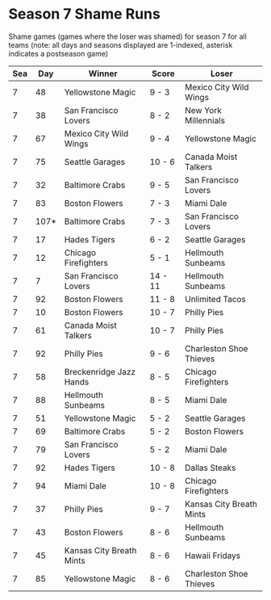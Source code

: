 # Season 7 Shame Runs



Shame games (games where the loser was shamed) for season 7 for all teams (note: all days and seasons displayed are 1-indexed, asterisk indicates a postseason game)


| Sea | Day | Winner | Score | Loser | 
| ------ |------ |------ |------ |------ |
| 7 | 48 | Yellowstone Magic | 9 - 3 | Mexico City Wild Wings | 
| 7 | 38 | San Francisco Lovers | 8 - 2 | New York Millennials | 
| 7 | 67 | Mexico City Wild Wings | 9 - 4 | Yellowstone Magic | 
| 7 | 75 | Seattle Garages | 10 - 6 | Canada Moist Talkers | 
| 7 | 32 | Baltimore Crabs | 9 - 5 | San Francisco Lovers | 
| 7 | 83 | Boston Flowers | 7 - 3 | Miami Dale | 
| 7 | 107* | Baltimore Crabs | 7 - 3 | San Francisco Lovers | 
| 7 | 17 | Hades Tigers | 6 - 2 | Seattle Garages | 
| 7 | 12 | Chicago Firefighters | 5 - 1 | Hellmouth Sunbeams | 
| 7 | 7 | San Francisco Lovers | 14 - 11 | Hellmouth Sunbeams | 
| 7 | 92 | Boston Flowers | 11 - 8 | Unlimited Tacos | 
| 7 | 10 | Boston Flowers | 10 - 7 | Philly Pies | 
| 7 | 61 | Canada Moist Talkers | 10 - 7 | Philly Pies | 
| 7 | 92 | Philly Pies | 9 - 6 | Charleston Shoe Thieves | 
| 7 | 58 | Breckenridge Jazz Hands | 8 - 5 | Chicago Firefighters | 
| 7 | 88 | Hellmouth Sunbeams | 8 - 5 | Miami Dale | 
| 7 | 51 | Yellowstone Magic | 5 - 2 | Seattle Garages | 
| 7 | 69 | Baltimore Crabs | 5 - 2 | Boston Flowers | 
| 7 | 79 | San Francisco Lovers | 5 - 2 | Miami Dale | 
| 7 | 92 | Hades Tigers | 10 - 8 | Dallas Steaks | 
| 7 | 94 | Miami Dale | 10 - 8 | Chicago Firefighters | 
| 7 | 37 | Philly Pies | 9 - 7 | Kansas City Breath Mints | 
| 7 | 43 | Boston Flowers | 8 - 6 | Hellmouth Sunbeams | 
| 7 | 45 | Kansas City Breath Mints | 8 - 6 | Hawaii Fridays | 
| 7 | 85 | Yellowstone Magic | 8 - 6 | Charleston Shoe Thieves | 


